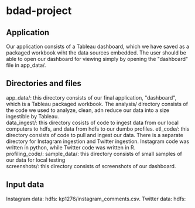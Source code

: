 # bdad-project

## Application
Our application consists of a Tableau dashboard, which we have saved as a packaged workbook wiht the data sources embedded. The user should be able to open our dashboard for viewing simply by opening the "dashboard" file in app_data/.  

## Directories and files
app_data/: this directory consists of our final application, "dashboard", which is a Tableau packaged workbook. The analysis/ directory consists of the code we used to analyze, clean, adn reduce our data into a size ingestible by Tableau.  
data_ingest/:  this directory cosists of code to ingest data from our local computers to hdfs, and data from hdfs to our dumbo profiles. 
etl_code/: this directory consists of code to pull and ingest our data. There is a separate directory for Instagram ingestion and Twitter ingestion. Instagram code was written in python, while Twitter code was written in R.   
profiling_code/: 
sample_data/: this directory consists of small samples of our data for local testing   
screenshots/: this directory consists of screenshots of our dashboard. 

## Input data
Instagram data: hdfs: kp1276/instagram_comments.csv. 
Twitter data: hdfs:  
